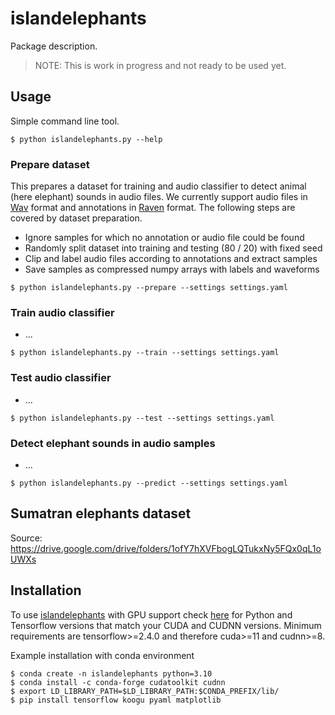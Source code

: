# islandelephants
Package description.

> NOTE: This is work in progress and not ready to be used yet.

## Usage
Simple command line tool.

```shell
$ python islandelephants.py --help
```

### Prepare dataset
This prepares a dataset for training and audio classifier to detect animal (here elephant) sounds in audio files. We currently support audio files in [Wav]() format and annotations in [Raven]() format. The following steps are covered by dataset preparation.

- Ignore samples for which no annotation or audio file could be found
- Randomly split dataset into training and testing (80 / 20) with fixed seed
- Clip and label audio files according to annotations and extract samples
- Save samples as compressed numpy arrays with labels and waveforms

```shell
$ python islandelephants.py --prepare --settings settings.yaml
```

### Train audio classifier
- ...

```shell
$ python islandelephants.py --train --settings settings.yaml
```

### Test audio classifier
- ... 

```shell
$ python islandelephants.py --test --settings settings.yaml
```

### Detect elephant sounds in audio samples
- ...

```shell
$ python islandelephants.py --predict --settings settings.yaml
```

## Sumatran elephants dataset
Source: https://drive.google.com/drive/folders/1ofY7hXVFbogLQTukxNy5FQx0qL1oUWXs

## Installation
To use [islandelephants]() with GPU support check [here](https://www.tensorflow.org/install/source#tested_build_configurations) for Python and Tensorflow versions that match your CUDA and CUDNN versions. Minimum requirements are tensorflow>=2.4.0 and therefore cuda>=11 and cudnn>=8.

Example installation with conda environment
```shell
$ conda create -n islandelephants python=3.10
$ conda install -c conda-forge cudatoolkit cudnn
$ export LD_LIBRARY_PATH=$LD_LIBRARY_PATH:$CONDA_PREFIX/lib/
$ pip install tensorflow koogu pyaml matplotlib
```
